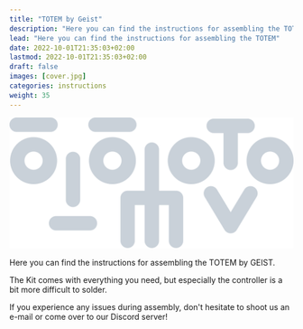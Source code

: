 ```yaml
---
title: "TOTEM by Geist"
description: "Here you can find the instructions for assembling the TOTEM."
lead: "Here you can find the instructions for assembling the TOTEM"
date: 2022-10-01T21:35:03+02:00
lastmod: 2022-10-01T21:35:03+02:00
draft: false
images: [cover.jpg]
categories: instructions
weight: 35
---
```


![logo](logo.svg)

Here you can find the instructions for assembling the TOTEM by GEIST.

The Kit comes with everything you need, but especially the controller is a bit more difficult to solder.

If you experience any issues during assembly, don't hesitate to shoot us an e-mail or come over to our Discord server!